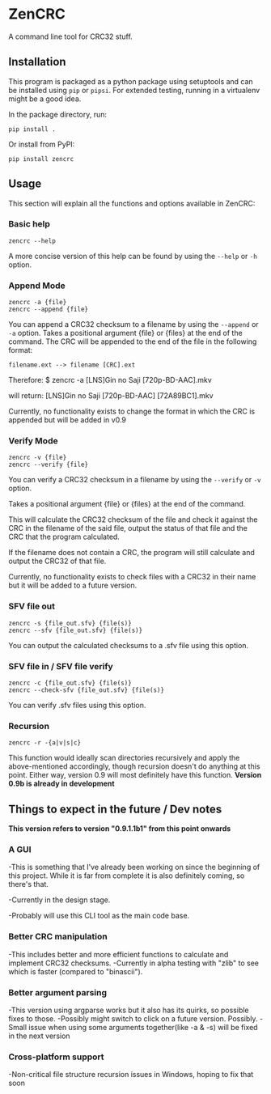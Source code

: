 # ZenCRC

A command line tool for CRC32 stuff.

## Installation

This program is packaged as a python package using setuptools and can be installed using `pip` or `pipsi`.
For extended testing, running in a virtualenv might be a good idea.

In the package directory, run:

    pip install .

Or install from PyPI:

    pip install zencrc

## Usage

This section will explain all the functions and options available in ZenCRC:

### Basic help

    zencrc --help

A more concise version of this help can be found by using the `--help` or `-h`
option.

### Append Mode

    zencrc -a {file}
    zencrc --append {file}

You can append a CRC32 checksum to a filename by using the `--append` or `-a`
option.
Takes a positional argument {file} or {files} at the end of the command.
The CRC will be appended to the end of the file in the following format:

    filename.ext --> filename [CRC].ext

Therefore:
    $ zencrc -a [LNS]Gin no Saji [720p-BD-AAC].mkv

will return:
    [LNS]Gin no Saji [720p-BD-AAC] [72A89BC1].mkv

Currently, no functionality exists to change the format in which the CRC
is appended but will be added in v0.9

### Verify Mode

    zencrc -v {file}
    zencrc --verify {file}

You can verify a CRC32 checksum in a filename by using the `--verify` or `-v`
option.

Takes a positional argument {file} or {files} at the end of the command.

This will calculate the CRC32 checksum of the file and check it against the CRC in the filename of the said file, output the status of that file and the CRC that the program calculated.

If the filename does not contain a CRC, the program will still calculate
and output the CRC32 of that file.

Currently, no functionality exists to check files with a CRC32 in their name but it will be added to a future version.

### SFV file out

    zencrc -s {file_out.sfv} {file(s)}
    zencrc --sfv {file_out.sfv} {file(s)}

You can output the calculated checksums to a .sfv file using this option.

### SFV file in / SFV file verify

    zencrc -c {file_out.sfv} {file(s)}
    zencrc --check-sfv {file_out.sfv} {file(s)}

You can verify .sfv files using this option.

### Recursion

    zencrc -r -{a|v|s|c}

This function would ideally scan directories recursively and apply the
above-mentioned accordingly, though recursion doesn't do anything
at this point. Either way, version 0.9 will most definitely have this function.
__Version 0.9b is already in development__

## Things to expect in the future / Dev notes

__This version refers to version "0.9.1.1b1" from this point onwards__

### A GUI

-This is something that I've already been working on since the beginning of this project.
 While it is far from complete it is also definitely coming, so there's that.

-Currently in the design stage.

-Probably will use this CLI tool as the main code base.

### Better CRC manipulation

-This includes better and more efficient functions to calculate and implement CRC32 checksums.
-Currently in alpha testing with "zlib" to see which is faster (compared to "binascii").

### Better argument parsing

-This version using argparse works but it also has its quirks, so possible fixes to those.
-Possibly might switch to click on a future version. Possibly.
-Small issue when using some arguments together(like -a & -s) will be fixed in the next version

### Cross-platform support

-Non-critical file structure recursion issues in Windows, hoping to fix that soon
